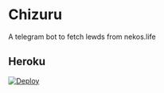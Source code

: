 # Chizuru
A telegram bot to fetch lewds from nekos.life
## Heroku

[![Deploy](https://www.herokucdn.com/deploy/button.svg)](https://heroku.com/deploy?template=https://github.com/Heyaaman-UB/Chizuru/tree/main)
